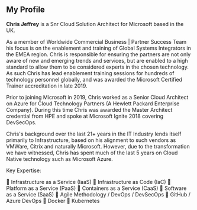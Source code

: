 ## My Profile

**Chris Jeffrey** is a Snr Cloud Solution Architect for Microsoft based in the UK.

As a member of Worldwide Commercial Business | Partner Success Team his focus is on the enablement and training of Global Systems Integrators in the EMEA region. Chris is responsible for ensuring the partners are not only aware of new and emerging trends and services, but are enabled to a high standard to allow them to be considered experts in the chosen technology. As such Chris has lead enablement training sessions for hundreds of technology personnel globally, and was awarded the Microsoft Certified Trainer accreditation in late 2019.

Prior to joining Microsoft in 2019, Chris worked as a Senior Cloud Architect on Azure for Cloud Technology Partners (A Hewlett Packard Enterprise Company). During this time Chris was awarded the Master Architect credential from HPE and spoke at Microsoft Ignite 2018 covering DevSecOps.

Chris's background over the last 21+ years in the IT Industry lends itself primarily to Infrastructure, based on his alignment to such vendors as VMWare, Citrix and naturally Microsoft. However, due to the transformation we have witnessed, Chris has spent much of the last 5 years on Cloud Native technology such as Microsoft Azure.

Key Expertise:

:triangular_flag_on_post: Infrastructure as a Service (IaaS)
:triangular_flag_on_post: Infrastructure as Code (IaC)
:triangular_flag_on_post: Platform as a Service (PaaS)
:triangular_flag_on_post: Containers as a Service (CaaS)
:triangular_flag_on_post: Software as a Service (SaaS)
:triangular_flag_on_post: Agile Methodology / DevOps / DevSecOps
:triangular_flag_on_post: GitHub / Azure DevOps
:triangular_flag_on_post: Docker
:triangular_flag_on_post: Kubernetes

